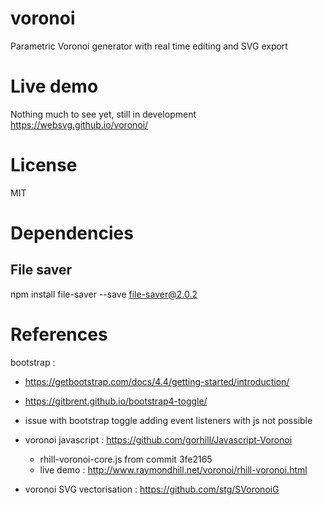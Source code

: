 # voronoi
Parametric Voronoi generator with real time editing and SVG export

# Live demo
Nothing much to see yet, still in development
https://websvg.github.io/voronoi/

# License
MIT

# Dependencies
 
## File saver
 npm install file-saver --save
 file-saver@2.0.2 

# References
bootstrap :
* https://getbootstrap.com/docs/4.4/getting-started/introduction/
* https://gitbrent.github.io/bootstrap4-toggle/
* issue with bootstrap toggle adding event listeners with js not possible

* voronoi javascript : https://github.com/gorhill/Javascript-Voronoi
  * rhill-voronoi-core.js from commit 3fe2165
  * live demo : http://www.raymondhill.net/voronoi/rhill-voronoi.html
* voronoi SVG vectorisation : https://github.com/stg/SVoronoiG
